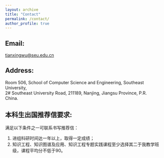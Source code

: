 ```yaml
---
layout: archive
title: "Contact"
permalink: /contact/
author_profile: true
---
```


## Email:
tianxingwu@seu.edu.cn

## Address:
Room 506, School of Computer Science and Engineering, Southeast University, <br>
2# Southeast University Road, 211189, Nanjing, Jiangsu Province, P.R. China.

## 本科生出国推荐信要求:
满足以下条件之一可联系书写推荐信：
1) 进组科研时间达一年以上，取得一定成绩；<br>
2) 知识工程、知识图谱及应用、知识工程专题实践课程至少选择其二于我教学班级，课程平均分不低于90。